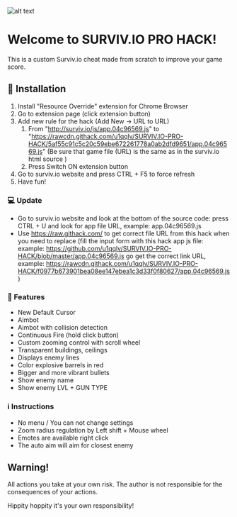 ![alt text](http://i67.tinypic.com/znx0fl.png "Survivio Banner")
# Welcome to SURVIV.IO PRO HACK!
This is a custom Surviv.io cheat made from scratch to improve your game score.


## :information_desk_person: Installation

1. Install "Resource Override" extension for Chrome Browser
2. Go to extension page (click extension button)
3. Add new rule for the hack (Add New -> URL to URL)
    1. From "http://surviv.io/js/app.04c96569.js" to "https://rawcdn.githack.com/u1qqlv/SURVIV.IO-PRO-HACK/5af55c91c5c20c59ebe672261778a0ab2dfd9651/app.04c96569.js"
(Be sure that game file (URL) is the same as in the surviv.io html source )
    2. Press Switch ON extension button 
4. Go to surviv.io website and press CTRL + F5 to force refresh
5. Have fun!


### :computer: Update
* Go to surviv.io website and look at the bottom of the source code: press CTRL + U and look for app file URL, example: app.04c96569.js
* Use https://raw.githack.com/ to get correct file URL from this hack when you need to replace (fill the input form with this hack app js file: example: https://github.com/u1qqlv/SURVIV.IO-PRO-HACK/blob/master/app.04c96569.js go get the correct link URL, example: https://rawcdn.githack.com/u1qqlv/SURVIV.IO-PRO-HACK/f0977b673901bea08ee147ebea1c3d33f0f80627/app.04c96569.js) 


### :gift: Features

* New Default Cursor
* Aimbot
* Aimbot with collision detection
* Continuous Fire (hold click button)
* Custom zooming control with scroll wheel
* Transparent buildings, ceilings
* Displays enemy lines
* Color explosive barrels in red
* Bigger and more vibrant bullets
* Show enemy name
* Show enemy LVL + GUN TYPE


### :information_source: Instructions

- No menu / You can not change settings
- Zoom radius regulation by Left shift + Mouse wheel
- Emotes are available right click
- The auto aim will aim for closest enemy


## Warning!
All actions you take at your own risk. The author is not responsible for the consequences of your actions.

Hippity hoppity it's your own responsibility!
